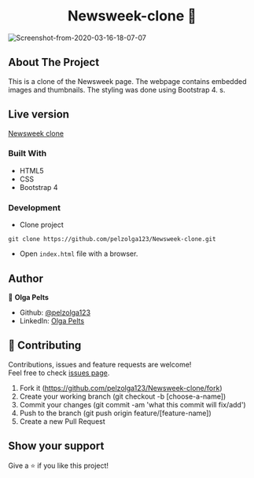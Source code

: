<h1 align="center">Newsweek-clone 👋</h1>

<img src="https://i.ibb.co/KX9p0zX/Screenshot-from-2020-03-16-18-07-07.png" alt="Screenshot-from-2020-03-16-18-07-07" border="0">

## About The Project
This is a clone of the Newsweek page. The webpage contains embedded images and thumbnails. The styling was done using Bootstrap 4. s.

## Live version
[Newsweek clone](https://rawcdn.githack.com/pelzolga123/Newsweek-clone/d80a4a970a05016e75f6345a2b184083583ad91d/index.html)

### Built With
* HTML5
* CSS
* Bootstrap 4

### Development

* Clone project
```
git clone https://github.com/pelzolga123/Newsweek-clone.git
```
* Open `index.html` file with a browser.

## Author

👤 **Olga Pelts**
   - Github: [@pelzolga123](https://github.com/pelzolga123)
   - LinkedIn: [Olga Pelts](https://www.linkedin.com/in/olga-pelts/)

## 🤝 Contributing

Contributions, issues and feature requests are welcome!<br />Feel free to check [issues page](https://github.com/pelzolga123/Newsweek-clone/issues).

1. Fork it (https://github.com/pelzolga123/Newsweek-clone/fork)
2. Create your working branch (git checkout -b [choose-a-name])
3. Commit your changes (git commit -am 'what this commit will fix/add')
4. Push to the branch (git push origin feature/[feature-name])
5. Create a new Pull Request

## Show your support

Give a ⭐️ if you like this project!
